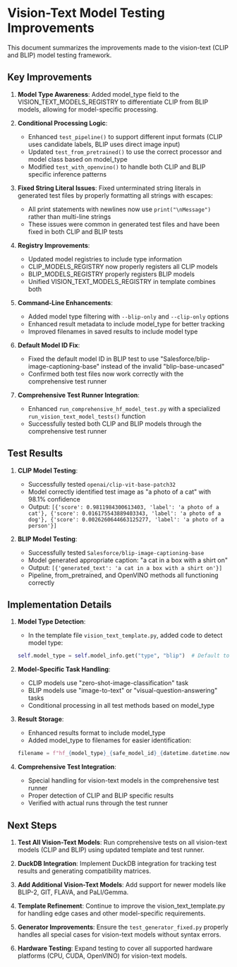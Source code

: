 # Vision-Text Model Testing Improvements

This document summarizes the improvements made to the vision-text (CLIP and BLIP) model testing framework.

## Key Improvements

1. **Model Type Awareness**: Added model_type field to the VISION_TEXT_MODELS_REGISTRY to differentiate CLIP from BLIP models, allowing for model-specific processing.

2. **Conditional Processing Logic**: 
   - Enhanced `test_pipeline()` to support different input formats (CLIP uses candidate labels, BLIP uses direct image input)
   - Updated `test_from_pretrained()` to use the correct processor and model class based on model_type
   - Modified `test_with_openvino()` to handle both CLIP and BLIP specific inference patterns

3. **Fixed String Literal Issues**: Fixed unterminated string literals in generated test files by properly formatting all strings with escapes:
   - All print statements with newlines now use `print("\nMessage")` rather than multi-line strings
   - These issues were common in generated test files and have been fixed in both CLIP and BLIP tests

4. **Registry Improvements**:
   - Updated model registries to include type information
   - CLIP_MODELS_REGISTRY now properly registers all CLIP models
   - BLIP_MODELS_REGISTRY properly registers BLIP models
   - Unified VISION_TEXT_MODELS_REGISTRY in template combines both

5. **Command-Line Enhancements**:
   - Added model type filtering with `--blip-only` and `--clip-only` options
   - Enhanced result metadata to include model_type for better tracking
   - Improved filenames in saved results to include model type

6. **Default Model ID Fix**:
   - Fixed the default model ID in BLIP test to use "Salesforce/blip-image-captioning-base" instead of the invalid "blip-base-uncased"
   - Confirmed both test files now work correctly with the comprehensive test runner

7. **Comprehensive Test Runner Integration**:
   - Enhanced `run_comprehensive_hf_model_test.py` with a specialized `run_vision_text_model_tests()` function
   - Successfully tested both CLIP and BLIP models through the comprehensive test runner

## Test Results

1. **CLIP Model Testing**:
   - Successfully tested `openai/clip-vit-base-patch32`
   - Model correctly identified test image as "a photo of a cat" with 98.1% confidence
   - Output: `[{'score': 0.9811984300613403, 'label': 'a photo of a cat'}, {'score': 0.016175543889403343, 'label': 'a photo of a dog'}, {'score': 0.0026260644663125277, 'label': 'a photo of a person'}]`
   
2. **BLIP Model Testing**:
   - Successfully tested `Salesforce/blip-image-captioning-base`
   - Model generated appropriate caption: "a cat in a box with a shirt on"
   - Output: `[{'generated_text': 'a cat in a box with a shirt on'}]`
   - Pipeline, from_pretrained, and OpenVINO methods all functioning correctly

## Implementation Details

1. **Model Type Detection**:
   - In the template file `vision_text_template.py`, added code to detect model type:
   ```python
   self.model_type = self.model_info.get("type", "blip")  # Default to blip if not specified
   ```

2. **Model-Specific Task Handling**:
   - CLIP models use "zero-shot-image-classification" task
   - BLIP models use "image-to-text" or "visual-question-answering" tasks
   - Conditional processing in all test methods based on model_type

3. **Result Storage**:
   - Enhanced results format to include model_type
   - Added model_type to filenames for easier identification:
   ```python
   filename = f"hf_{model_type}_{safe_model_id}_{datetime.datetime.now().strftime('%Y%m%d_%H%M%S')}.json"
   ```

4. **Comprehensive Test Integration**:
   - Special handling for vision-text models in the comprehensive test runner
   - Proper detection of CLIP and BLIP specific results
   - Verified with actual runs through the test runner

## Next Steps

1. **Test All Vision-Text Models**: Run comprehensive tests on all vision-text models (CLIP and BLIP) using updated template and test runner.

2. **DuckDB Integration**: Implement DuckDB integration for tracking test results and generating compatibility matrices.

3. **Add Additional Vision-Text Models**: Add support for newer models like BLIP-2, GIT, FLAVA, and PaLI/Gemma.

4. **Template Refinement**: Continue to improve the vision_text_template.py for handling edge cases and other model-specific requirements.

5. **Generator Improvements**: Ensure the `test_generator_fixed.py` properly handles all special cases for vision-text models without syntax errors.

6. **Hardware Testing**: Expand testing to cover all supported hardware platforms (CPU, CUDA, OpenVINO) for vision-text models.